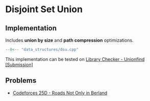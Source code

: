 # Disjoint Set Union

## Implementation

Includes **union by size** and **path compression** optimizations.

```cpp title="Disjoint Set Union"
--8<-- "data_structures/dsu.cpp"
```

This implementation can be tested on [Library Checker - Unionfind](https://judge.yosupo.jp/problem/unionfind)
[[Submission]](https://judge.yosupo.jp/submission/162973)

## Problems

- [Codeforces 25D - Roads Not Only in Berland](https://codeforces.com/contest/25/problem/D)
